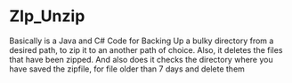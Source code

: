 # ZIp_Unzip
Basically is a Java and C# Code for Backing Up a bulky directory from a desired path, to zip it to an another path of choice.
Also, it deletes the files that have been zipped.
And also does it checks the directory where you have saved the zipfile, for file older than 7 days and delete them

